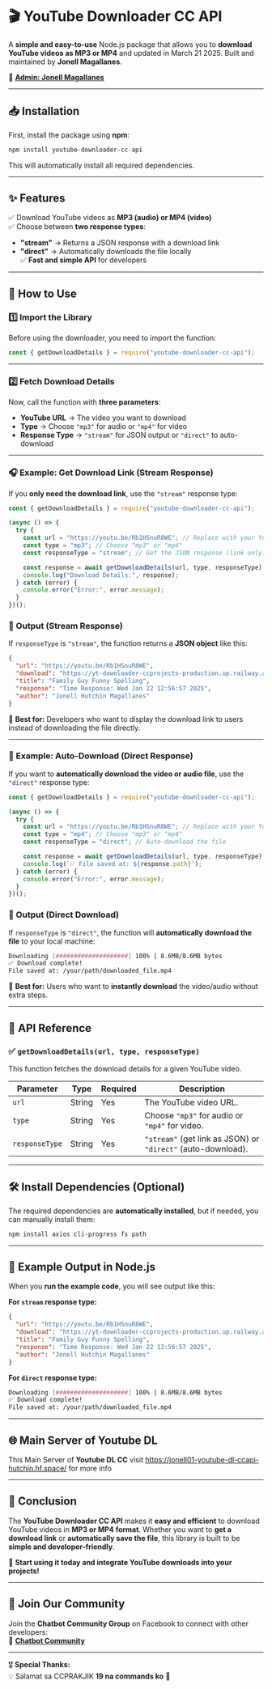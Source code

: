 # 🎬 YouTube Downloader CC API  

A **simple and easy-to-use** Node.js package that allows you to **download YouTube videos as MP3 or MP4** and updated in March 21 2025. Built and maintained by **Jonell Magallanes**.  

🔗 **[Admin: Jonell Magallanes](https://www.facebook.com/cc.projects.jonell10)**  

---

## 📥 Installation  

First, install the package using **npm**:  

```bash
npm install youtube-downloader-cc-api
```

This will automatically install all required dependencies.  

---

## ✨ Features  

✅ Download YouTube videos as **MP3 (audio) or MP4 (video)**  
✅ Choose between **two response types**:  
   - **"stream"** → Returns a JSON response with a download link  
   - **"direct"** → Automatically downloads the file locally  
✅ **Fast and simple API** for developers  

---

## 🚀 How to Use  

### 1️⃣ Import the Library  

Before using the downloader, you need to import the function:  

```javascript
const { getDownloadDetails } = require("youtube-downloader-cc-api");
```

---

### 2️⃣ Fetch Download Details  

Now, call the function with **three parameters**:  

- **YouTube URL** → The video you want to download  
- **Type** → Choose `"mp3"` for audio or `"mp4"` for video  
- **Response Type** → `"stream"` for JSON output or `"direct"` to auto-download  

---

### 🎧 Example: Get Download Link (Stream Response)  

If you **only need the download link**, use the `"stream"` response type:  

```javascript
const { getDownloadDetails } = require("youtube-downloader-cc-api");

(async () => {
  try {
    const url = "https://youtu.be/Rb1HSnuR8WE"; // Replace with your YouTube link
    const type = "mp3"; // Choose "mp3" or "mp4"
    const responseType = "stream"; // Get the JSON response (link only)

    const response = await getDownloadDetails(url, type, responseType);
    console.log("Download Details:", response);
  } catch (error) {
    console.error("Error:", error.message);
  }
})();
```

### 📝 Output (Stream Response)  

If `responseType` is `"stream"`, the function returns a **JSON object** like this:  

```json
{
  "url": "https://youtu.be/Rb1HSnuR8WE",
  "download": "https://yt-downloader-ccprojects-production.up.railway.app/download/1737550613.mp3",
  "title": "Family Guy Funny Spelling",
  "response": "Time Response: Wed Jan 22 12:56:57 2025",
  "author": "Jonell Hutchin Magallanes"
}
```

🔹 **Best for:** Developers who want to display the download link to users instead of downloading the file directly.  

---

### 🎥 Example: Auto-Download (Direct Response)  

If you want to **automatically download the video or audio file**, use the `"direct"` response type:  

```javascript
const { getDownloadDetails } = require("youtube-downloader-cc-api");

(async () => {
  try {
    const url = "https://youtu.be/Rb1HSnuR8WE"; // Replace with your YouTube link
    const type = "mp4"; // Choose "mp3" or "mp4"
    const responseType = "direct"; // Auto-download the file

    const response = await getDownloadDetails(url, type, responseType);
    console.log(`✅ File saved at: ${response.path}`);
  } catch (error) {
    console.error("Error:", error.message);
  }
})();
```

### 📂 Output (Direct Download)  

If `responseType` is `"direct"`, the function will **automatically download the file** to your local machine:  

```bash
Downloading [####################] 100% | 8.6MB/8.6MB bytes
✅ Download complete!
File saved at: /your/path/downloaded_file.mp4
```

🔹 **Best for:** Users who want to **instantly download** the video/audio without extra steps.  

---

## 📜 API Reference  

### ✅ `getDownloadDetails(url, type, responseType)`

This function fetches the download details for a given YouTube video.

| Parameter      | Type   | Required | Description                                              |
|---------------|--------|----------|----------------------------------------------------------|
| `url`         | String | Yes      | The YouTube video URL.                                   |
| `type`        | String | Yes      | Choose `"mp3"` for audio or `"mp4"` for video.          |
| `responseType`| String | Yes      | `"stream"` (get link as JSON) or `"direct"` (auto-download). |

---

## 🛠️ Install Dependencies (Optional)  

The required dependencies are **automatically installed**, but if needed, you can manually install them:  

```bash
npm install axios cli-progress fs path
```

---

## 🎯 Example Output in Node.js  

When you **run the example code**, you will see output like this:  

**For `stream` response type:**  
```json
{
  "url": "https://youtu.be/Rb1HSnuR8WE",
  "download": "https://yt-downloader-ccprojects-production.up.railway.app/download/1737550613.mp3",
  "title": "Family Guy Funny Spelling",
  "response": "Time Response: Wed Jan 22 12:56:57 2025",
  "author": "Jonell Hutchin Magallanes"
}
```

**For `direct` response type:**  
```bash
Downloading [####################] 100% | 8.6MB/8.6MB bytes
✅ Download complete!
File saved at: /your/path/downloaded_file.mp4
```

---

## 🌐 Main Server of Youtube DL

This Main Server of **Youtube DL CC** visit https://jonell01-youtube-dl-ccapi-hutchin.hf.space/ for more info

---

## 🎉 Conclusion  

The **YouTube Downloader CC API** makes it **easy and efficient** to download YouTube videos in **MP3 or MP4 format**. Whether you want to **get a download link** or **automatically save the file**, this library is built to be **simple and developer-friendly**.  

🚀 **Start using it today and integrate YouTube downloads into your projects!**  

---

## 💬 Join Our Community  

Join the **Chatbot Community Group** on Facebook to connect with other developers:  
🔗 **[Chatbot Community](https://facebook.com/groups/coders.dev/)**  

---

🎖️ **Special Thanks:**  
💡 Salamat sa CCPRAKJIK **19 na commands ko** 🤑
